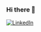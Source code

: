 ### Hi there 👋

[![LinkedIn](https://img.shields.io/badge/LinkedIn-F7DF1E?style=flat-square&logo=#0A66C2&logoColor=Blue)](https://www.linkedin.com/in/seoyoung-park-a78982217/)

<!--
**WESTZERO115/WESTZERO115** is a ✨ _special_ ✨ repository because its `README.md` (this file) appears on your GitHub profile.

Here are some ideas to get you started:



- 🔭 I’m currently working on ...
- 🌱 I’m currently learning ...
- 👯 I’m looking to collaborate on ...
- 🤔 I’m looking for help with ...
- 💬 Ask me about ...
- 📫 How to reach me: ...
- 😄 Pronouns: ...
- ⚡ Fun fact: ...
-->
